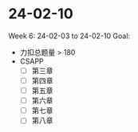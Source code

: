 # 24-02-10
Week 6: 24-02-03 to 24-02-10
Goal:
- 力扣总题量 > 180
- CSAPP
    - [ ] 第三章
    - [ ] 第四章
    - [ ] 第五章
    - [ ] 第六章
    - [ ] 第七章
    - [ ] 第八章
